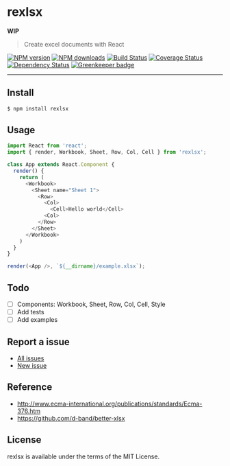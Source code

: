 rexlsx
======

**WIP**

> Create excel documents with React

[![NPM version](https://img.shields.io/npm/v/rexlsx.svg)](https://www.npmjs.com/package/rexlsx)
[![NPM downloads](https://img.shields.io/npm/dm/rexlsx.svg)](https://www.npmjs.com/package/rexlsx)
[![Build Status](https://travis-ci.org/d-band/rexlsx.svg?branch=master)](https://travis-ci.org/d-band/rexlsx)
[![Coverage Status](https://coveralls.io/repos/github/d-band/rexlsx/badge.svg?branch=master)](https://coveralls.io/github/d-band/rexlsx?branch=master)
[![Dependency Status](https://david-dm.org/d-band/rexlsx.svg)](https://david-dm.org/d-band/rexlsx)
[![Greenkeeper badge](https://badges.greenkeeper.io/d-band/rexlsx.svg)](https://greenkeeper.io/)

---

## Install

```bash
$ npm install rexlsx
```

## Usage

```js
import React from 'react';
import { render, Workbook, Sheet, Row, Col, Cell } from 'rexlsx';

class App extends React.Component {
  render() {
    return (
      <Workbook>
        <Sheet name="Sheet 1">
          <Row>
            <Col>
              <Cell>Hello world</Cell>
            <Col>
          </Row>
        </Sheet>
      </Workbook>
    )
  }
}

render(<App />, `${__dirname}/example.xlsx`);
```

## Todo

- [ ] Components: Workbook, Sheet, Row, Col, Cell, Style
- [ ] Add tests
- [ ] Add examples

## Report a issue

* [All issues](https://github.com/d-band/rexlsx/issues)
* [New issue](https://github.com/d-band/rexlsx/issues/new)

## Reference

- http://www.ecma-international.org/publications/standards/Ecma-376.htm
- https://github.com/d-band/better-xlsx

## License

rexlsx is available under the terms of the MIT License.
